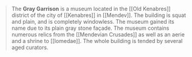 > The **Gray Garrison** is a museum located in the [[Old Kenabres]] district of the city of [[Kenabres]] in [[Mendev]]. The building is squat and plain, and is completely windowless. The museum gained its name due to its plain gray stone façade.
> The museum contains numerous relics from the [[Mendevian Crusades]] as well as an aerie and a shrine to [[Iomedae]]. The whole building is tended by several aged curators.








